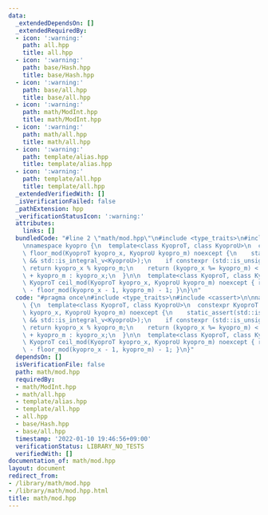 ```yaml
---
data:
  _extendedDependsOn: []
  _extendedRequiredBy:
  - icon: ':warning:'
    path: all.hpp
    title: all.hpp
  - icon: ':warning:'
    path: base/Hash.hpp
    title: base/Hash.hpp
  - icon: ':warning:'
    path: base/all.hpp
    title: base/all.hpp
  - icon: ':warning:'
    path: math/ModInt.hpp
    title: math/ModInt.hpp
  - icon: ':warning:'
    path: math/all.hpp
    title: math/all.hpp
  - icon: ':warning:'
    path: template/alias.hpp
    title: template/alias.hpp
  - icon: ':warning:'
    path: template/all.hpp
    title: template/all.hpp
  _extendedVerifiedWith: []
  _isVerificationFailed: false
  _pathExtension: hpp
  _verificationStatusIcon: ':warning:'
  attributes:
    links: []
  bundledCode: "#line 2 \"math/mod.hpp\"\n#include <type_traits>\n#include <cassert>\n\
    \nnamespace kyopro {\n  template<class KyoproT, class KyoproU>\n  constexpr KyoproT\
    \ floor_mod(KyoproT kyopro_x, KyoproU kyopro_m) noexcept {\n    static_assert(std::is_integral_v<KyoproT>\
    \ && std::is_integral_v<KyoproU>);\n    if constexpr (std::is_unsigned_v<KyoproT>)\
    \ return kyopro_x % kyopro_m;\n    return (kyopro_x %= kyopro_m) < 0 ? kyopro_x\
    \ + kyopro_m : kyopro_x;\n  }\n\n  template<class KyoproT, class KyoproU>\n  constexpr\
    \ KyoproT ceil_mod(KyoproT kyopro_x, KyoproU kyopro_m) noexcept { return kyopro_m\
    \ - floor_mod(kyopro_x - 1, kyopro_m) - 1; }\n}\n"
  code: "#pragma once\n#include <type_traits>\n#include <cassert>\n\nnamespace kyopro\
    \ {\n  template<class KyoproT, class KyoproU>\n  constexpr KyoproT floor_mod(KyoproT\
    \ kyopro_x, KyoproU kyopro_m) noexcept {\n    static_assert(std::is_integral_v<KyoproT>\
    \ && std::is_integral_v<KyoproU>);\n    if constexpr (std::is_unsigned_v<KyoproT>)\
    \ return kyopro_x % kyopro_m;\n    return (kyopro_x %= kyopro_m) < 0 ? kyopro_x\
    \ + kyopro_m : kyopro_x;\n  }\n\n  template<class KyoproT, class KyoproU>\n  constexpr\
    \ KyoproT ceil_mod(KyoproT kyopro_x, KyoproU kyopro_m) noexcept { return kyopro_m\
    \ - floor_mod(kyopro_x - 1, kyopro_m) - 1; }\n}"
  dependsOn: []
  isVerificationFile: false
  path: math/mod.hpp
  requiredBy:
  - math/ModInt.hpp
  - math/all.hpp
  - template/alias.hpp
  - template/all.hpp
  - all.hpp
  - base/Hash.hpp
  - base/all.hpp
  timestamp: '2022-01-10 19:46:56+09:00'
  verificationStatus: LIBRARY_NO_TESTS
  verifiedWith: []
documentation_of: math/mod.hpp
layout: document
redirect_from:
- /library/math/mod.hpp
- /library/math/mod.hpp.html
title: math/mod.hpp
---
```

